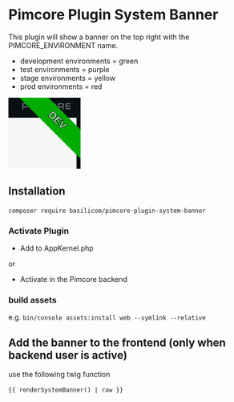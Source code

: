 # Pimcore Plugin System Banner

This plugin will show a banner on the top right with the PIMCORE_ENVIRONMENT name.

* development environments = green
* test environments = purple
* stage environments = yellow
* prod environments = red

![Environment dev](docs/environment-dev.jpg)


## Installation

```
composer require basilicom/pimcore-plugin-system-banner
```


### Activate Plugin

* Add to AppKernel.php

or

* Activate in the Pimcore backend

### build assets
e.g.
```bin/console assets:install web --symlink --relative```


## Add the banner to the frontend (only when backend user is active)

use the following twig function
``` 
{{ renderSystemBanner() | raw }}
```
